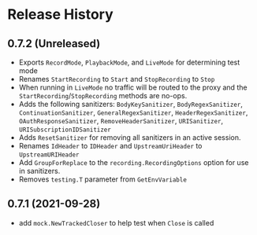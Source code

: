 # Release History

## 0.7.2 (Unreleased)
* Exports `RecordMode`, `PlaybackMode`, and `LiveMode` for determining test mode
* Renames `StartRecording` to `Start` and `StopRecording` to `Stop`
* When running in `LiveMode` no traffic will be routed to the proxy and the `StartRecording`/`StopRecording` methods are no-ops.
* Adds the following sanitizers: `BodyKeySanitizer`, `BodyRegexSanitizer`, `ContinuationSanitizer`, `GeneralRegexSanitizer`, `HeaderRegexSanitizer`, `OAuthResponseSanitizer`, `RemoveHeaderSanitizer`, `URISanitizer`, `URISubscriptionIDSanitizer`
* Adds `ResetSanitizer` for removing all sanitizers in an active session.
* Renames `IdHeader` to `IDHeader` and `UpstreamUriHeader` to `UpstreamURIHeader`
* Add `GroupForReplace` to the `recording.RecordingOptions` option for use in sanitizers.
* Removes `testing.T` parameter from `GetEnvVariable`

## 0.7.1 (2021-09-28)
* add `mock.NewTrackedCloser` to help test when `Close` is called